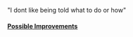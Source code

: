 
"I dont like being told what to do or how"

#### [Possible Improvements](../Improvements/Company%20Culture%20Improvements.md)
